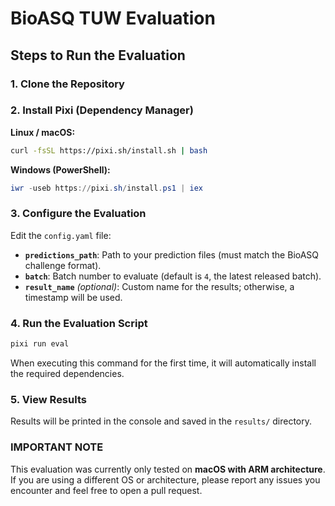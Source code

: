 # BioASQ TUW Evaluation

## Steps to Run the Evaluation

### 1. Clone the Repository

### 2. Install Pixi (Dependency Manager)

**Linux / macOS:**

```bash
curl -fsSL https://pixi.sh/install.sh | bash
```

**Windows (PowerShell):**

```powershell
iwr -useb https://pixi.sh/install.ps1 | iex
```

### 3. Configure the Evaluation

Edit the `config.yaml` file:

* **`predictions_path`**: Path to your prediction files (must match the BioASQ challenge format).
* **`batch`**: Batch number to evaluate (default is `4`, the latest released batch).
* **`result_name`** *(optional)*: Custom name for the results; otherwise, a timestamp will be used.

### 4. Run the Evaluation Script

```bash
pixi run eval
```
When executing this command for the first time, it will automatically install the required dependencies. 

### 5. View Results

Results will be printed in the console and saved in the `results/` directory.

### IMPORTANT NOTE
This evaluation was currently only tested on **macOS with ARM architecture**. If you are using a different OS or architecture, please report any issues you encounter and feel free to open a pull request.